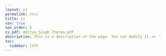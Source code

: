 ```yaml
---
layout: cv
permalink: /cv/
title: cv
nav: true
nav_order: 5
cv_pdf: Aditya_Singh_Thermo.pdf
description: This is a description of the page. You can modify it in '_pages/cv.md'. You can also change or remove the top pdf download button.
toc:
  sidebar: left
---
```

